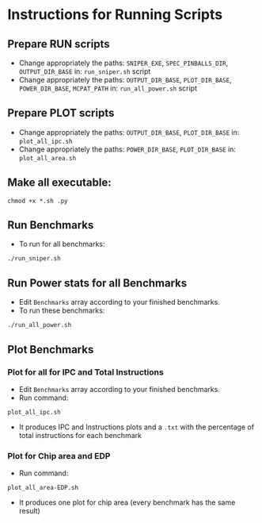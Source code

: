 # Instructions for Running Scripts

## Prepare RUN scripts
- Change appropriately the paths: `SNIPER_EXE`, `SPEC_PINBALLS_DIR`, `OUTPUT_DIR_BASE` in: `run_sniper.sh` script
- Change appropriately the paths: `OUTPUT_DIR_BASE`, `PLOT_DIR_BASE`, `POWER_DIR_BASE`, `MCPAT_PATH` in: `run_all_power.sh` script

## Prepare PLOT scripts
- Change appropriately the paths: `OUTPUT_DIR_BASE`, `PLOT_DIR_BASE` in: `plot_all_ipc.sh`
- Change appropriately the paths: `POWER_DIR_BASE`, `PLOT_DIR_BASE` in: `plot_all_area.sh`

## Make all executable:
```
chmod +x *.sh .py
```

## Run Benchmarks
- To run for all benchmarks:
```
./run_sniper.sh
```

## Run Power stats for all Benchmarks
- Edit `Benchmarks` array according to your finished benchmarks.
- To run these benchmarks:
```
./run_all_power.sh
```

## Plot Benchmarks
### Plot for all for IPC and Total Instructions
- Edit `Benchmarks` array according to your finished benchmarks.
- Run command:
```
plot_all_ipc.sh
```
- It produces IPC and Instructions plots and a `.txt` with the percentage of total instructions for each benchmark

### Plot for Chip area and EDP
- Run command:
```
plot_all_area-EDP.sh
```
- It produces one plot for chip area (every benchmark has the same result)
